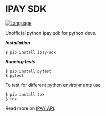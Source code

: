 # IPAY SDK

[![Language](https://img.shields.io/badge/language-python-green.svg)](https://github.com/sartim/ipay-sdk)

Unofficial python ipay sdk for python devs.


***Installation***

    $ pip install ipay-sdk

***Running tests***

    $ pip install pytest
    $ pytest
 
To test for different python environments use
    
    $ pip install tox
    $ tox
 
Read more on [IPAY API](https://dev.ipayafrica.com/).
